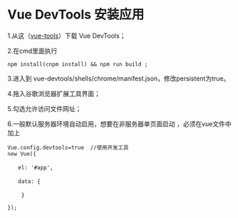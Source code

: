 # Vue DevTools 安装应用
1.从这（[vue-tools](https://github.com/vuejs/vue-devtools)）下载 Vue DevTools；

2.在cmd里面执行

	npm install(cnpm install) && npm run build ;

3.进入到 vue-devtools/shells/chrome/manifest.json，修改persistent为true。

4.拖入谷歌浏览器扩展工具界面；

5.勾选允许访问文件网址；

6.一般默认服务器环境自动启用，想要在非服务器单页面启动 ，必须在vue文件中加上

	Vue.config.devtools=true  //使用开发工具
	new Vue({

	　　el: '#app',

	　　data: {

	　　 }

	});

